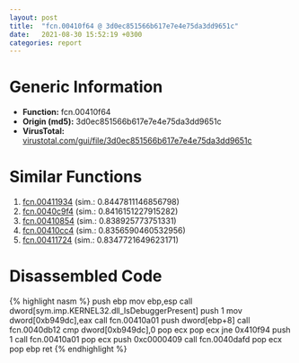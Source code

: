 ```yaml
---
layout: post
title:  "fcn.00410f64 @ 3d0ec851566b617e7e4e75da3dd9651c"
date:   2021-08-30 15:52:19 +0300
categories: report
---
```


# Generic Information
- **Function:** fcn.00410f64
- **Origin (md5):** 3d0ec851566b617e7e4e75da3dd9651c
- **VirusTotal:** [virustotal.com/gui/file/3d0ec851566b617e7e4e75da3dd9651c][virustotal_ref]



# Similar Functions

1. [fcn.00411934][similar_1_ref] (sim.: 0.8447811146856798)
2. [fcn.0040c9f4][similar_2_ref] (sim.: 0.8416151227915282)
3. [fcn.00410854][similar_3_ref] (sim.: 0.838925773751331)
4. [fcn.00410cc4][similar_4_ref] (sim.: 0.8356590460532956)
5. [fcn.00411724][similar_5_ref] (sim.: 0.8347721649623171)


# Disassembled Code

{% highlight nasm %}
push ebp
mov ebp,esp
call dword[sym.imp.KERNEL32.dll_IsDebuggerPresent]
push 1
mov dword[0xb949dc],eax
call fcn.00410a01
push dword[ebp+8]
call fcn.0040db12
cmp dword[0xb949dc],0
pop ecx
pop ecx
jne 0x410f94
push 1
call fcn.00410a01
pop ecx
push 0xc0000409
call fcn.0040dafd
pop ecx
pop ebp
ret 
{% endhighlight %}


[similar_1_ref]: /report/fcn.00411934@90aa43862e75a7f78f2655241632f0e5
[similar_2_ref]: /report/fcn.0040c9f4@f9b80f61ad003ebdee20dab4a0087d2a
[similar_3_ref]: /report/fcn.00410854@c5a9328b4292c431a6e3f48185308528
[similar_4_ref]: /report/fcn.00410cc4@22e4fd0c4b1c614e2ac3f6bd9999bcbd
[similar_5_ref]: /report/fcn.00411724@e69fcfbd512770c44a9d6b90a42edeb0
[virustotal_ref]: https://www.virustotal.com/gui/file/3d0ec851566b617e7e4e75da3dd9651c